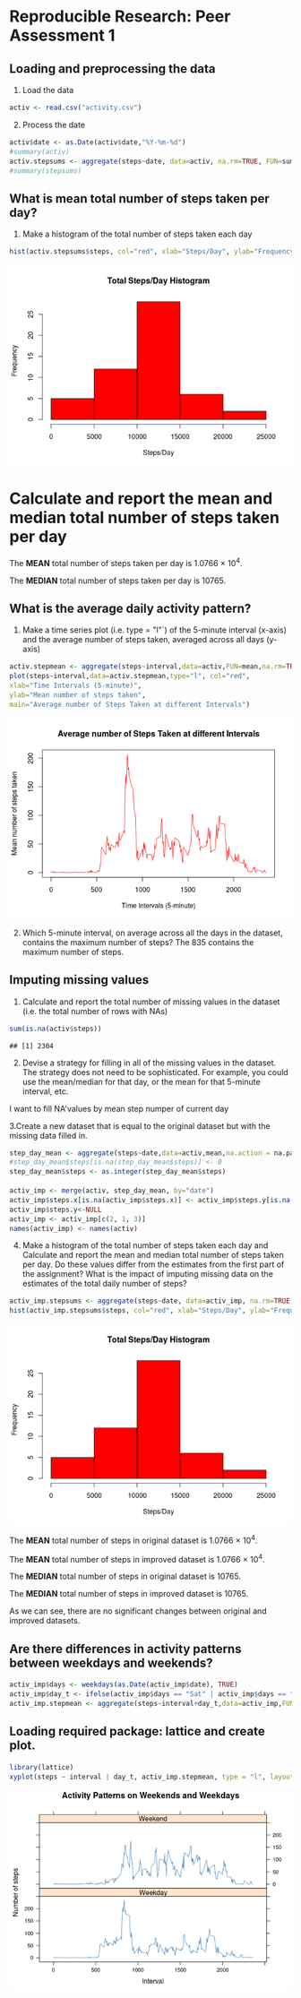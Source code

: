 # Reproducible Research: Peer Assessment 1

## Loading and preprocessing the data
1. Load the data

```r
activ <- read.csv("activity.csv")
```
2. Process the date

```r
activ$date <- as.Date(activ$date,"%Y-%m-%d")
#summary(activ)
activ.stepsums <- aggregate(steps~date, data=activ, na.rm=TRUE, FUN=sum)
#summary(stepsums)
```

## What is mean total number of steps taken per day?
1. Make a histogram of the total number of steps taken each day

```r
hist(activ.stepsums$steps, col="red", xlab="Steps/Day", ylab="Frequency", main="Total Steps/Day Histogram")
```

![plot of chunk unnamed-chunk-4](./PA1_files/figure-html/unnamed-chunk-4.png) 

# Calculate and report the mean and median total number of steps taken per day


The __MEAN__ total number of steps taken per day is 1.0766 &times; 10<sup>4</sup>.

The __MEDIAN__ total number of steps taken per day is 10765.


## What is the average daily activity pattern?

1. Make a time series plot (i.e. type = "l"`) of the 5-minute interval (x-axis) and the average number of steps taken, averaged across all days (y-axis)

```r
activ.stepmean <- aggregate(steps~interval,data=activ,FUN=mean,na.rm=TRUE)
plot(steps~interval,data=activ.stepmean,type="l", col="red",
xlab="Time Intervals (5-minute)",
ylab="Mean number of steps taken",
main="Average number of Steps Taken at different Intervals")
```

![plot of chunk unnamed-chunk-5](./PA1_files/figure-html/unnamed-chunk-5.png) 

2. Which 5-minute interval, on average across all the days in the dataset, contains the maximum number of steps?
The 835 contains the maximum number of steps.

## Imputing missing values

1. Calculate and report the total number of missing values in the dataset (i.e. the total number of rows with NAs)

```r
sum(is.na(activ$steps))
```

```
## [1] 2304
```

2. Devise a strategy for filling in all of the missing values in the dataset. The strategy does not need to be sophisticated. For example, you could use the mean/median for that day, or the mean for that 5-minute interval, etc.

I want to fill NA'values by mean step numper of current day

3.Create a new dataset that is equal to the original dataset but with the missing data filled in.

```r
step_day_mean <- aggregate(steps~date,data=activ,mean,na.action = na.pass)
#step_day_mean$steps[is.na(step_day_mean$steps)] <- 0
step_day_mean$steps <- as.integer(step_day_mean$steps)

activ_imp <- merge(activ, step_day_mean, by="date")
activ_imp$steps.x[is.na(activ_imp$steps.x)] <- activ_imp$steps.y[is.na(activ_imp$steps.x)]
activ_imp$steps.y<-NULL
activ_imp <- activ_imp[c(2, 1, 3)]
names(activ_imp) <- names(activ)
```
4. Make a histogram of the total number of steps taken each day and Calculate and report the mean and median total number of steps taken per day. Do these values differ from the estimates from the first part of the assignment? What is the impact of imputing missing data on the estimates of the total daily number of steps?


```r
activ_imp.stepsums <- aggregate(steps~date, data=activ_imp, na.rm=TRUE, FUN=sum)
hist(activ_imp.stepsums$steps, col="red", xlab="Steps/Day", ylab="Frequency", main="Total Steps/Day Histogram")
```

![plot of chunk unnamed-chunk-8](./PA1_files/figure-html/unnamed-chunk-8.png) 

The __MEAN__ total number of steps in original dataset is 1.0766 &times; 10<sup>4</sup>.

The __MEAN__ total number of steps in improved dataset is 1.0766 &times; 10<sup>4</sup>.

The __MEDIAN__ total number of steps in original dataset is 10765.

The __MEDIAN__ total number of steps in improved dataset is 10765.

As we can see, there are no significant changes between original and improved datasets.

## Are there differences in activity patterns between weekdays and weekends?

```r
activ_imp$days <- weekdays(as.Date(activ_imp$date), TRUE)
activ_imp$day_t <- ifelse(activ_imp$days == "Sat" | activ_imp$days == "Sun", "Weekend", "Weekday")
activ_imp.stepmean <- aggregate(steps~interval+day_t,data=activ_imp,FUN=mean,na.rm=TRUE)
```

## Loading required package: lattice and create plot.


```r
library(lattice)
xyplot(steps ~ interval | day_t, activ_imp.stepmean, type = "l", layout = c(1, 2), xlab = "Interval", ylab="Number of steps", main = "Activity Patterns on Weekends and Weekdays", col = "steelblue")
```

![plot of chunk unnamed-chunk-10](./PA1_files/figure-html/unnamed-chunk-10.png) 
